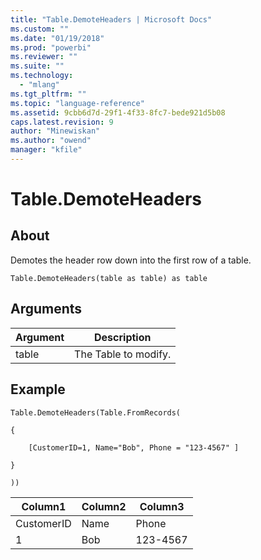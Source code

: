 ```yaml
---
title: "Table.DemoteHeaders | Microsoft Docs"
ms.custom: ""
ms.date: "01/19/2018"
ms.prod: "powerbi"
ms.reviewer: ""
ms.suite: ""
ms.technology: 
  - "mlang"
ms.tgt_pltfrm: ""
ms.topic: "language-reference"
ms.assetid: 9cbb6d7d-29f1-4f33-8fc7-bede921d5b08
caps.latest.revision: 9
author: "Minewiskan"
ms.author: "owend"
manager: "kfile"
---
```

# Table.DemoteHeaders

  
## About  
Demotes the header row down into the first row of a table.  
  
```  
Table.DemoteHeaders(table as table) as table  
```  
  
## Arguments  
  
|Argument|Description|  
|------------|---------------|  
|table|The Table to modify.|  
  
## Example  
  
```  
Table.DemoteHeaders(Table.FromRecords(  
  
{  
  
    [CustomerID=1, Name="Bob", Phone = "123-4567" ]  
  
}  
  
))  
```  
  
|Column1|Column2|Column3|  
|-----------|-----------|-----------|  
|CustomerID|Name|Phone|  
|1|Bob|123-4567|  
  
